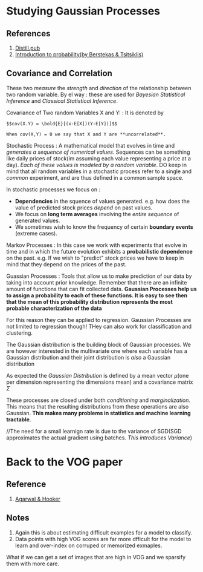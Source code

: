 # Studying Gaussian Processes

## References

1. [Distill.pub](https://distill.pub/2019/visual-exploration-gaussian-processes/)
2. [Introduction to probability(by Berstekas & Tsitsiklis)](https://www.amazon.com/Introduction-Probability-2nd-Dimitri-Bertsekas/dp/188652923X)

## Covariance and Correlation

These two *measure* the *strength* and *direction* of the relationship between two random variable. By el way : these are used for *Bayesian Statistical 
Inference* and *Classical Statistical Inference*.

Covariance of Two random Variables X and Y:
:   It is denoted by 

    $$cov(X.Y) = \bold{E}[(x-E[X])(Y-E[Y])]$$

    When cov(X,Y) = 0 we say that X and Y are **uncorrelated**.



Stochastic Process
:   A mathematical model that evolves in time and *generates a sequence of
numerical values*. Sequences can be something like daily prices of stock(im 
assuming each value representing a price at a day). *Each of these values is 
modeled by a random variable*. DO keep in mind that all random variables in 
a stochastic process refer to a single and *common* experiment, and are thus
defined in a common sample space.

In stochastic processes we focus on :

* **Dependencies** in the squence of values generated. e.g. how does the value
of predicted stock prices *depend* on past values.
* We focus on **long term averages** involving the *entire sequence* of 
generated values. 
* We sometimes wish to know the frequency of certain **boundary events**
(extreme cases).

Markov Processes
: In this case we work with experiments that evolve in time and in which the future evolution exhibits a **probabilistic dependence** on the past. e.g. 
If we wish to "predict" stock prices we have to keep in mind that they 
depend on the prices of the past.

Guassian Processes
: Tools that allow us to make prediction of our data by taking into account
prior knowledge. Remember that there are an infinite amount of functions that
can fit collected data. **Gaussian Processes help us to assign a 
probability  to each of these functions. It is easy to see then that the mean
of this probability distribution represents the most probable characterization
of the data**


For this reason they can be applied to regression. Gaussian Processes 
are not limited to regression though! THey can also work for classification
and clustering.

The Gaussian distribution is the building block of Gaussian processes.
We are however interested in the multivariate one where each variable
has a Gaussian distribution  and their joint distribution is *also* a 
Gaussian distribution

As expected the *Gaussian Distribution* is defined by a mean vector
$\mu$(one per dimension representing the dimensions mean) and a covariance matrix $\Sigma$

These processes are closed under both *conditioning* and *marginalization*. 
This means that the resulting distributions from these operations are also 
Gaussian. **This makes many problems in statistics and machine learning
tractable**.

//The need for a small learnign rate is due to the variance of SGD(SGD 
approximates the actual gradient using batches. *This introduces Variance*)

# Back to the VOG paper

## Reference

1. [Agarwal & Hooker](https://arxiv.org/abs/2008.11600)

## Notes


1. Again this is about estimating difficult examples for a model to classify.
2. Data points with high VOG scores are far more dfficult for the model to 
learn  and over-index on corruped or memorized exmaples.

What if we can get a set of images that are high in VOG and we sparsify them
with more care.

